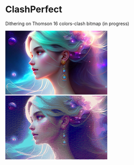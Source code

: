 # ClashPerfect
Dithering on Thomson 16 colors-clash bitmap (in progress)

<img src="samples/original.png" width=320>&nbsp;<img src="results/clash.png" width=320>
